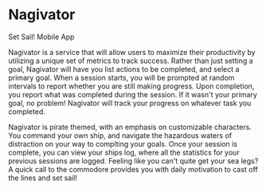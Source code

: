 # Nagivator
Set Sail!
Mobile App


Nagivator is a service that will allow users to maximize their productivity by utilizing a unique set of metrics to track success. Rather than just setting a goal, Nagivator will have you list actions to be completed, and select a primary goal. When a session starts, you will be prompted at random intervals to report whether you are still making progress. Upon completion, you report what was completed during the session. If it wasn't your primary goal, no problem! Nagivator will track your progress on whatever task you completed.

Nagivator is pirate themed, with an emphasis on customizable characters. You command your own ship, and navigate the hazardous waters of distraction on your way to complting your goals. Once your session is complete, you can view your ships log, where all the statistics for your previous sessions are logged. Feeling like you can't quite get your sea legs? A quick call to the commodore provides you with daily motivation to cast off the lines and set sail!
